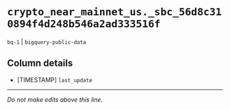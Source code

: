 # `crypto_near_mainnet_us._sbc_56d8c310894f4d248b546a2ad333516f`
`bq-1` | `bigquery-public-data`

## Column details
* [TIMESTAMP] `last_update`

-------------------------------------------------------------------------------
*Do not make edits above this line.*
